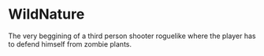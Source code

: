 # WildNature
The very beggining of a third person shooter roguelike where the player has to defend himself from zombie plants.
